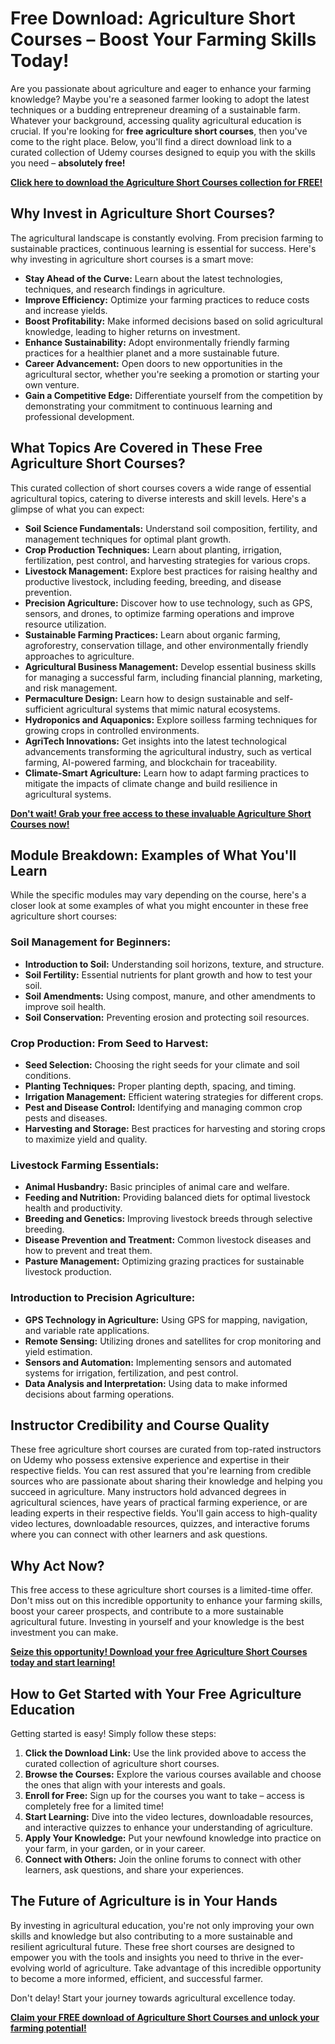 # Free Download: Agriculture Short Courses – Boost Your Farming Skills Today!

Are you passionate about agriculture and eager to enhance your farming knowledge? Maybe you're a seasoned farmer looking to adopt the latest techniques or a budding entrepreneur dreaming of a sustainable farm. Whatever your background, accessing quality agricultural education is crucial. If you're looking for **free agriculture short courses**, then you've come to the right place. Below, you'll find a direct download link to a curated collection of Udemy courses designed to equip you with the skills you need – **absolutely free!**

[**Click here to download the Agriculture Short Courses collection for FREE!**](https://udemywork.com/agriculture-short-courses)

## Why Invest in Agriculture Short Courses?

The agricultural landscape is constantly evolving. From precision farming to sustainable practices, continuous learning is essential for success. Here's why investing in agriculture short courses is a smart move:

*   **Stay Ahead of the Curve:** Learn about the latest technologies, techniques, and research findings in agriculture.
*   **Improve Efficiency:** Optimize your farming practices to reduce costs and increase yields.
*   **Boost Profitability:** Make informed decisions based on solid agricultural knowledge, leading to higher returns on investment.
*   **Enhance Sustainability:** Adopt environmentally friendly farming practices for a healthier planet and a more sustainable future.
*   **Career Advancement:** Open doors to new opportunities in the agricultural sector, whether you're seeking a promotion or starting your own venture.
*   **Gain a Competitive Edge:** Differentiate yourself from the competition by demonstrating your commitment to continuous learning and professional development.

## What Topics Are Covered in These Free Agriculture Short Courses?

This curated collection of short courses covers a wide range of essential agricultural topics, catering to diverse interests and skill levels. Here's a glimpse of what you can expect:

*   **Soil Science Fundamentals:** Understand soil composition, fertility, and management techniques for optimal plant growth.
*   **Crop Production Techniques:** Learn about planting, irrigation, fertilization, pest control, and harvesting strategies for various crops.
*   **Livestock Management:** Explore best practices for raising healthy and productive livestock, including feeding, breeding, and disease prevention.
*   **Precision Agriculture:** Discover how to use technology, such as GPS, sensors, and drones, to optimize farming operations and improve resource utilization.
*   **Sustainable Farming Practices:** Learn about organic farming, agroforestry, conservation tillage, and other environmentally friendly approaches to agriculture.
*   **Agricultural Business Management:** Develop essential business skills for managing a successful farm, including financial planning, marketing, and risk management.
*   **Permaculture Design:** Learn how to design sustainable and self-sufficient agricultural systems that mimic natural ecosystems.
*   **Hydroponics and Aquaponics:** Explore soilless farming techniques for growing crops in controlled environments.
*   **AgriTech Innovations:** Get insights into the latest technological advancements transforming the agricultural industry, such as vertical farming, AI-powered farming, and blockchain for traceability.
*   **Climate-Smart Agriculture:** Learn how to adapt farming practices to mitigate the impacts of climate change and build resilience in agricultural systems.

[**Don't wait! Grab your free access to these invaluable Agriculture Short Courses now!**](https://udemywork.com/agriculture-short-courses)

## Module Breakdown: Examples of What You'll Learn

While the specific modules may vary depending on the course, here's a closer look at some examples of what you might encounter in these free agriculture short courses:

### **Soil Management for Beginners:**

*   **Introduction to Soil:** Understanding soil horizons, texture, and structure.
*   **Soil Fertility:** Essential nutrients for plant growth and how to test your soil.
*   **Soil Amendments:** Using compost, manure, and other amendments to improve soil health.
*   **Soil Conservation:** Preventing erosion and protecting soil resources.

### **Crop Production: From Seed to Harvest:**

*   **Seed Selection:** Choosing the right seeds for your climate and soil conditions.
*   **Planting Techniques:** Proper planting depth, spacing, and timing.
*   **Irrigation Management:** Efficient watering strategies for different crops.
*   **Pest and Disease Control:** Identifying and managing common crop pests and diseases.
*   **Harvesting and Storage:** Best practices for harvesting and storing crops to maximize yield and quality.

### **Livestock Farming Essentials:**

*   **Animal Husbandry:** Basic principles of animal care and welfare.
*   **Feeding and Nutrition:** Providing balanced diets for optimal livestock health and productivity.
*   **Breeding and Genetics:** Improving livestock breeds through selective breeding.
*   **Disease Prevention and Treatment:** Common livestock diseases and how to prevent and treat them.
*   **Pasture Management:** Optimizing grazing practices for sustainable livestock production.

### **Introduction to Precision Agriculture:**

*   **GPS Technology in Agriculture:** Using GPS for mapping, navigation, and variable rate applications.
*   **Remote Sensing:** Utilizing drones and satellites for crop monitoring and yield estimation.
*   **Sensors and Automation:** Implementing sensors and automated systems for irrigation, fertilization, and pest control.
*   **Data Analysis and Interpretation:** Using data to make informed decisions about farming operations.

## Instructor Credibility and Course Quality

These free agriculture short courses are curated from top-rated instructors on Udemy who possess extensive experience and expertise in their respective fields. You can rest assured that you're learning from credible sources who are passionate about sharing their knowledge and helping you succeed in agriculture. Many instructors hold advanced degrees in agricultural sciences, have years of practical farming experience, or are leading experts in their respective fields. You'll gain access to high-quality video lectures, downloadable resources, quizzes, and interactive forums where you can connect with other learners and ask questions.

## Why Act Now?

This free access to these agriculture short courses is a limited-time offer. Don't miss out on this incredible opportunity to enhance your farming skills, boost your career prospects, and contribute to a more sustainable agricultural future. Investing in yourself and your knowledge is the best investment you can make.

[**Seize this opportunity! Download your free Agriculture Short Courses today and start learning!**](https://udemywork.com/agriculture-short-courses)

## How to Get Started with Your Free Agriculture Education

Getting started is easy! Simply follow these steps:

1.  **Click the Download Link:** Use the link provided above to access the curated collection of agriculture short courses.
2.  **Browse the Courses:** Explore the various courses available and choose the ones that align with your interests and goals.
3.  **Enroll for Free:** Sign up for the courses you want to take – access is completely free for a limited time!
4.  **Start Learning:** Dive into the video lectures, downloadable resources, and interactive quizzes to enhance your understanding of agriculture.
5.  **Apply Your Knowledge:** Put your newfound knowledge into practice on your farm, in your garden, or in your career.
6.  **Connect with Others:** Join the online forums to connect with other learners, ask questions, and share your experiences.

## The Future of Agriculture is in Your Hands

By investing in agricultural education, you're not only improving your own skills and knowledge but also contributing to a more sustainable and resilient agricultural future. These free short courses are designed to empower you with the tools and insights you need to thrive in the ever-evolving world of agriculture. Take advantage of this incredible opportunity to become a more informed, efficient, and successful farmer.

Don't delay! Start your journey towards agricultural excellence today.

[**Claim your FREE download of Agriculture Short Courses and unlock your farming potential!**](https://udemywork.com/agriculture-short-courses)
